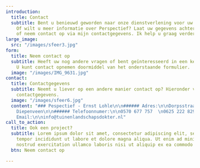 ```yaml
---
introduction:
  title: Contact
  subtitle: Bent u benieuwd geworden naar onze dienstverlening voor uw buiten droom?
    Of wilt u meer informatie over Perspectief? Laat uw gegevens achter via het contactformulier
    of neem contact op via mijn contactgegevens. Ik help u graag verder.
large_image:
  src: "/images/sfeer3.jpg"
form:
  title: Neem contact op
  subtitle: Heeft uw nog andere vragen of bent geïnteresseerd in een kennismakingsgesprek?
    U kunt contact opnemen doormiddel van het onderstaande formulier.
  image: "/images/IMG_9631.jpg"
contact:
  title: Contactgegevens
  subtitle: Neemt u liever op een andere manier contact op? Hieronder vind u alle
    contactgegevens.
  image: "/images/sfeer6.jpg"
  content: "### Pespectief - Ernst Lohle\n\n###### Adres:\n\nDorpsstraat 44  \n7431CL
    Diepenveen\n\n###### Telefoonnumer:\n\n0570 677 757  \n0625 222 829\n\n######
    Email:\n\ninfo@tuinenlandschapsdokter.nl"
call_to_action:
  title: Ook een project?
  subtitle: Lorem ipsum dolor sit amet, consectetur adipiscing elit, sed do eiusmod
    tempor incididunt ut labore et dolore magna aliqua. Ut enim ad minim veniam, quis
    nostrud exercitation ullamco laboris nisi ut aliquip ex ea commodo consequat.
  btn: Neem contact op

---
```

